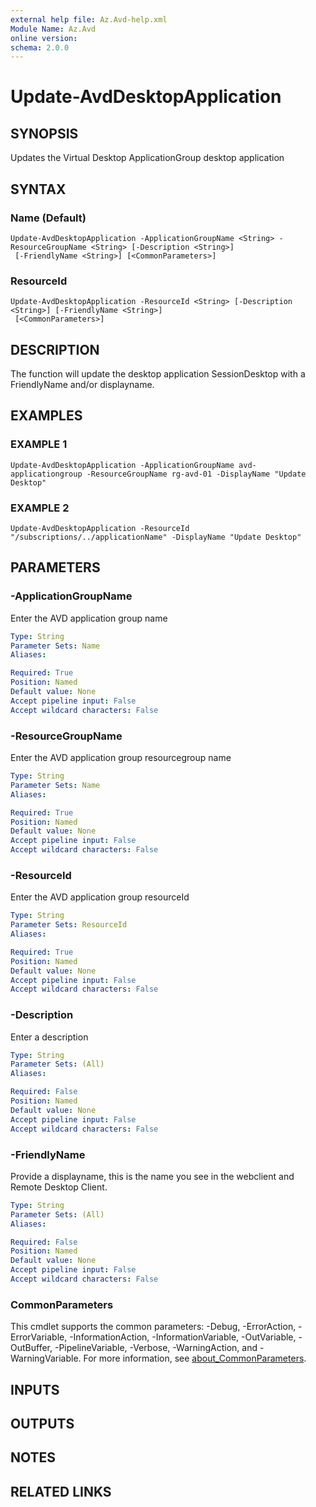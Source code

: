 ```yaml
---
external help file: Az.Avd-help.xml
Module Name: Az.Avd
online version:
schema: 2.0.0
---
```


# Update-AvdDesktopApplication

## SYNOPSIS
Updates the Virtual Desktop ApplicationGroup desktop application

## SYNTAX

### Name (Default)
```
Update-AvdDesktopApplication -ApplicationGroupName <String> -ResourceGroupName <String> [-Description <String>]
 [-FriendlyName <String>] [<CommonParameters>]
```

### ResourceId
```
Update-AvdDesktopApplication -ResourceId <String> [-Description <String>] [-FriendlyName <String>]
 [<CommonParameters>]
```

## DESCRIPTION
The function will update the desktop application SessionDesktop with a FriendlyName and/or displayname.

## EXAMPLES

### EXAMPLE 1
```
Update-AvdDesktopApplication -ApplicationGroupName avd-applicationgroup -ResourceGroupName rg-avd-01 -DisplayName "Update Desktop"
```

### EXAMPLE 2
```
Update-AvdDesktopApplication -ResourceId "/subscriptions/../applicationName" -DisplayName "Update Desktop"
```

## PARAMETERS

### -ApplicationGroupName
Enter the AVD application group name

```yaml
Type: String
Parameter Sets: Name
Aliases:

Required: True
Position: Named
Default value: None
Accept pipeline input: False
Accept wildcard characters: False
```

### -ResourceGroupName
Enter the AVD application group resourcegroup name

```yaml
Type: String
Parameter Sets: Name
Aliases:

Required: True
Position: Named
Default value: None
Accept pipeline input: False
Accept wildcard characters: False
```

### -ResourceId
Enter the AVD application group resourceId

```yaml
Type: String
Parameter Sets: ResourceId
Aliases:

Required: True
Position: Named
Default value: None
Accept pipeline input: False
Accept wildcard characters: False
```

### -Description
Enter a description

```yaml
Type: String
Parameter Sets: (All)
Aliases:

Required: False
Position: Named
Default value: None
Accept pipeline input: False
Accept wildcard characters: False
```

### -FriendlyName
Provide a displayname, this is the name you see in the webclient and Remote Desktop Client.

```yaml
Type: String
Parameter Sets: (All)
Aliases:

Required: False
Position: Named
Default value: None
Accept pipeline input: False
Accept wildcard characters: False
```

### CommonParameters
This cmdlet supports the common parameters: -Debug, -ErrorAction, -ErrorVariable, -InformationAction, -InformationVariable, -OutVariable, -OutBuffer, -PipelineVariable, -Verbose, -WarningAction, and -WarningVariable. For more information, see [about_CommonParameters](http://go.microsoft.com/fwlink/?LinkID=113216).

## INPUTS

## OUTPUTS

## NOTES

## RELATED LINKS

